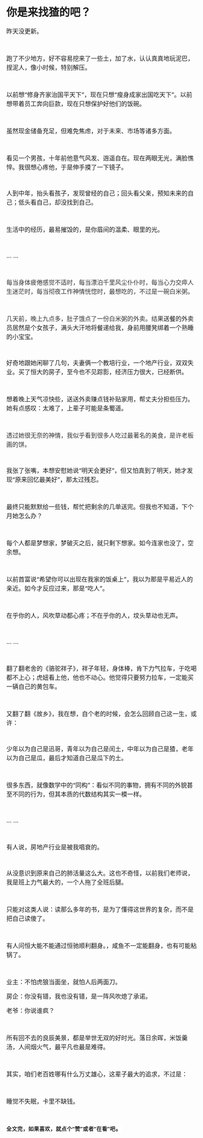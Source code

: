 # 你是来找猹的吧？

<p style="visibility: visible;"><span style="font-size: 16px; visibility: visible;">昨天没更新。</span><br style="visibility: visible;"></p><p style="visibility: visible;"><span style="font-size: 16px; visibility: visible;"><br style="visibility: visible;"></span></p><p style="visibility: visible;"><span style="font-size: 16px; visibility: visible;">跑了不少地方，好不容易挖来了一些土，加了水，认认真真地玩泥巴，捏泥人，像小时候，特别解压。</span></p><p style="visibility: visible;"><span style="font-size: 16px; visibility: visible;"><br style="visibility: visible;"></span></p><p style="visibility: visible;"><span style="font-size: 16px; visibility: visible;">以前想“修身齐家治国平天下”，现在只想“瘦身成家出国吃天下”。以前想带着员工奔向巨款，现在只想保护好他们的饭碗。</span></p><p style="visibility: visible;"><span style="font-size: 16px; visibility: visible;"><br style="visibility: visible;"></span></p><p style="visibility: visible;"><span style="font-size: 16px; visibility: visible;">虽然现金储备充足，但难免焦虑，对于未来、市场等诸多方面。</span></p><p style="visibility: visible;"><span style="font-size: 16px; visibility: visible;"><br style="visibility: visible;"></span></p><p style="visibility: visible;"><span style="font-size: 16px; visibility: visible;">看见一个男孩，十年前他意气风发、逍遥自在。现在两眼无光，满脸憔悴。我很想心疼他，于是伸手摸了一下镜子。</span></p><p style="visibility: visible;"><br style="visibility: visible;"></p><p style="visibility: visible;"><span style="font-size: 16px; visibility: visible;">人到中年，抬头看孩子，发现曾经的自己；回头看父亲，预知未来的自己；低头看自己，却没找到自己。</span></p><p style="visibility: visible;"><span style="font-size: 16px; visibility: visible;"><br style="visibility: visible;"></span></p><p style="visibility: visible;"><span style="font-size: 16px; visibility: visible;">生活中的经历，最易摧毁的，是你眉间的温柔、眼里的光。</span></p><p style="visibility: visible;"><span style="font-size: 16px; visibility: visible;"><br style="visibility: visible;"></span></p><p style="visibility: visible;"><span style="font-size: 16px; visibility: visible;">... ...</span></p><p style="visibility: visible;"><span style="font-size: 16px; visibility: visible;"><br style="visibility: visible;"></span></p><p style="visibility: visible;"><span style="color: rgb(51, 51, 51); font-family: mp-quote, -apple-system-font, BlinkMacSystemFont, &quot;Helvetica Neue&quot;, &quot;PingFang SC&quot;, &quot;Hiragino Sans GB&quot;, &quot;Microsoft YaHei UI&quot;, &quot;Microsoft YaHei&quot;, Arial, sans-serif; font-size: 16px; font-style: normal; font-variant-ligatures: normal; font-variant-caps: normal; font-weight: 400; letter-spacing: normal; orphans: 2; text-align: justify; text-indent: 0px; text-transform: none; widows: 2; word-spacing: 0px; -webkit-text-stroke-width: 0px; text-decoration-thickness: initial; text-decoration-style: initial; text-decoration-color: initial; float: none; display: inline !important; visibility: visible;">每当身体疲倦感觉不适时，每当漂泊千里风尘仆仆时，每当心力交瘁人生迷茫时，每当彻夜工作神情恍惚时，最想吃的，不过是一碗白米粥。</span></p><p style="visibility: visible;"><span style="color: rgb(51, 51, 51); font-family: mp-quote, -apple-system-font, BlinkMacSystemFont, &quot;Helvetica Neue&quot;, &quot;PingFang SC&quot;, &quot;Hiragino Sans GB&quot;, &quot;Microsoft YaHei UI&quot;, &quot;Microsoft YaHei&quot;, Arial, sans-serif; font-size: 16px; font-style: normal; font-variant-ligatures: normal; font-variant-caps: normal; font-weight: 400; letter-spacing: normal; orphans: 2; text-align: justify; text-indent: 0px; text-transform: none; widows: 2; word-spacing: 0px; -webkit-text-stroke-width: 0px; text-decoration-thickness: initial; text-decoration-style: initial; text-decoration-color: initial; float: none; display: inline !important; visibility: visible;"><br style="visibility: visible;"></span></p><p style="visibility: visible;"><span style="font-size: 16px; visibility: visible;"><span style="color: rgb(51, 51, 51); font-family: mp-quote, -apple-system-font, BlinkMacSystemFont, &quot;Helvetica Neue&quot;, &quot;PingFang SC&quot;, &quot;Hiragino Sans GB&quot;, &quot;Microsoft YaHei UI&quot;, &quot;Microsoft YaHei&quot;, Arial, sans-serif; font-style: normal; font-variant-ligatures: normal; font-variant-caps: normal; font-weight: 400; letter-spacing: normal; orphans: 2; text-align: justify; text-indent: 0px; text-transform: none; widows: 2; word-spacing: 0px; -webkit-text-stroke-width: 0px; text-decoration-thickness: initial; text-decoration-style: initial; text-decoration-color: initial; float: none; display: inline !important; visibility: visible;">几天前，晚上九点多，肚子饿点了一份白米粥的外卖。结果</span>送餐的外卖员居然是个女孩子，满头大汗地将餐递给我，身前用腰凳绑着一个熟睡的小宝宝。</span></p><p style="visibility: visible;"><br style="visibility: visible;"></p><p style="visibility: visible;"><span style="font-size: 16px; visibility: visible;">好奇地跟她闲聊了几句，夫妻俩一个教培行业，一个地产行业，双双失业。买了恒大的房子，至今也不见踪影，经济压力很大，已经断供。</span></p><p style="visibility: visible;"><span style="font-size: 16px; visibility: visible;"><br style="visibility: visible;"></span></p><p style="visibility: visible;"><span style="font-size: 16px; visibility: visible;">想着晚上天气凉快些，送送外卖赚点钱补贴家用，帮丈夫分担些压力。她有点感叹：太难了，上辈子可能是条蜀道。</span></p><p style="visibility: visible;"><span style="font-size: 16px; visibility: visible;"><br style="visibility: visible;"></span></p><p style="visibility: visible;"><span style="color: rgb(51, 51, 51); font-family: mp-quote, -apple-system-font, BlinkMacSystemFont, &quot;Helvetica Neue&quot;, &quot;PingFang SC&quot;, &quot;Hiragino Sans GB&quot;, &quot;Microsoft YaHei UI&quot;, &quot;Microsoft YaHei&quot;, Arial, sans-serif; font-size: 16px; font-style: normal; font-variant-ligatures: normal; font-variant-caps: normal; font-weight: 400; letter-spacing: normal; orphans: 2; text-align: justify; text-indent: 0px; text-transform: none; widows: 2; word-spacing: 0px; -webkit-text-stroke-width: 0px; text-decoration-thickness: initial; text-decoration-style: initial; text-decoration-color: initial; float: none; display: inline !important; visibility: visible;">透过她很无奈的神情，我似乎看到很多人吃过最著名的美食，是许老板画的饼。</span></p><p style="visibility: visible;"><br style="visibility: visible;"></p><p style="visibility: visible;"><span style="font-size: 16px; visibility: visible;">我张了张嘴，本想安慰她说“明天会更好”，但又怕真到了明天，她才发现“原来回忆最美好”，那太过残忍。</span></p><p style="visibility: visible;"><span style="font-size: 16px; visibility: visible;"><br style="visibility: visible;"></span></p><p style="visibility: visible;"><span style="font-size: 16px; visibility: visible;">最终只能默默给一些钱，帮忙把剩余的几单送完。但我也不知道，下个月她怎么办？</span></p><p style="visibility: visible;"><span style="font-size: 16px; visibility: visible;"><br style="visibility: visible;"></span></p><p style="visibility: visible;"><span style="font-size: 16px; visibility: visible;">每个人都是梦想家，梦破灭之后，就只剩下想家。如今连家也没了，空余想。</span></p><p style="visibility: visible;"><span style="font-size: 16px; visibility: visible;"><br style="visibility: visible;"></span></p><p><span style="font-size: 16px;">以前首富说“希望你可以出现在我家的饭桌上”，我以为那是平易近人的亲近。如今才反应过来，那是“吃人”。<br></span></p><p><span style="font-size: 16px;"><br></span></p><p><span style="font-size: 16px;">在乎你的人，风吹草动都心疼；不在乎你的人，坟头草动也无声。</span></p><p><span style="font-size: 16px;"><br></span></p><p><span style="font-size: 16px;">... ...</span></p><p><span style="font-size: 16px;"><br></span></p><p><span style="font-size: 16px;">翻了翻老舍的《骆驼祥子》，祥子年轻，身体棒，肯下力气拉车，于吃喝都不上心；虎妞看上他，他也不动心。他觉得只要努力拉车，一定能买一辆自己的黄包车。</span></p><p><span style="font-size: 16px;"><br></span></p><p><span style="font-size: 16px;">又翻了翻《故乡》，我在想，自个老的时候，会怎么回顾自己这一生，或许：</span></p><p><br></p><p><span style="font-size: 16px;">少年以为自己是迅哥，青年以为自己是闰土，中年以为自己是猹，老年以为自己是瓜，最后才知道自己是瓜下的土。</span></p><p><span style="font-size: 16px;"><br></span></p><p><span style="font-size: 16px;">很多东西，就像数学中的“同构”：看似不同的事物，拥有不同的外貌甚至不同的行为，但其本质的代数结构其实一模一样。</span></p><p><span style="font-size: 16px;"><br></span></p><p><span style="font-size: 16px;">... ...</span></p><p><span style="font-size: 16px;"><br></span></p><p><span style="font-size: 16px;">有人说，房地产行业是被我唱衰的。</span></p><p><br></p><p><span style="font-size: 16px;">从没意识到原来自己的肺活量这么大。这也不奇怪，以前我们老师说，我是班上力气最大的，一个人拖了全班后腿。</span></p><p><span style="font-size: 16px;"><br></span></p><p><span style="font-size: 16px;">只能对这类人说：读那么多年的书，是为了懂得这世界的复杂，而不是把自己读傻了。</span></p><p><span style="font-size: 16px;"><br></span></p><p><span style="font-size: 16px;">有人问恒大能不能通过恒驰顺利翻身。，咸鱼不一定能翻身，也有可能粘锅了。</span></p><p><span style="font-size: 16px;"><br></span></p><p><span style="font-size: 16px;">业主：不怕虎狼当面坐，就怕人后两面刀。</span></p><p><span style="font-size: 16px;">房企：你没有错，我也没有错，是一阵风吹熄了承诺。</span></p><p><span style="font-size: 16px;">老爷：你说谁疯？</span></p><p><span style="font-size: 16px;"><br></span></p><p><span style="font-size: 16px;">所有回不去的良辰美景，都是举世无双的好时光。</span><span style="font-size: 16px;">落日余晖，米饭羹汤，人间烟火气，最平凡也最是难得。</span></p><p><span style="font-size: 16px;"><br></span></p><p><span style="font-size: 16px;">其实，咱们老百姓哪有什么万丈雄心，这辈子最大的追求，不过是：</span></p><p><span style="font-size: 16px;"><br></span></p><p><span style="font-size: 16px;">睡觉不失眠，卡里不缺钱。</span></p><p><span style="font-size: 16px;"><br></span></p><p style="margin: 0px;padding: 0px;outline: 0px;max-width: 100%;min-height: 1em;box-sizing: border-box !important;overflow-wrap: break-word !important;"><span style="margin: 0px;padding: 0px;outline: 0px;max-width: 100%;box-sizing: border-box !important;overflow-wrap: break-word !important;font-size: 16px;"><span style="margin: 0px;padding: 0px;outline: 0px;max-width: 100%;box-sizing: border-box !important;overflow-wrap: break-word !important;color: rgb(34, 34, 34);font-family: system-ui, -apple-system, BlinkMacSystemFont, &quot;Helvetica Neue&quot;, &quot;PingFang SC&quot;, &quot;Hiragino Sans GB&quot;, &quot;Microsoft YaHei UI&quot;, &quot;Microsoft YaHei&quot;, Arial, sans-serif;font-style: normal;font-variant-ligatures: normal;font-variant-caps: normal;font-weight: 400;letter-spacing: 0.544px;orphans: 2;text-align: justify;text-indent: 0px;text-transform: none;widows: 2;word-spacing: 0px;-webkit-text-stroke-width: 0px;text-decoration-thickness: initial;text-decoration-style: initial;text-decoration-color: initial;background-color: rgb(255, 255, 255);font-size: 14px;"><strong style="margin: 0px;padding: 0px;outline: 0px;max-width: 100%;box-sizing: border-box !important;overflow-wrap: break-word !important;">全文完，如果喜欢，就点个“赞”或者“在看”吧</strong></span><strong style="margin: 0px;padding: 0px;outline: 0px;max-width: 100%;box-sizing: border-box !important;overflow-wrap: break-word !important;color: rgb(34, 34, 34);font-family: system-ui, -apple-system, BlinkMacSystemFont, &quot;Helvetica Neue&quot;, &quot;PingFang SC&quot;, &quot;Hiragino Sans GB&quot;, &quot;Microsoft YaHei UI&quot;, &quot;Microsoft YaHei&quot;, Arial, sans-serif;font-size: 16px;font-style: normal;font-variant-ligatures: normal;font-variant-caps: normal;letter-spacing: 0.544px;orphans: 2;text-align: justify;text-indent: 0px;text-transform: none;white-space: normal;widows: 2;word-spacing: 0px;-webkit-text-stroke-width: 0px;text-decoration-thickness: initial;text-decoration-style: initial;text-decoration-color: initial;background-color: rgb(255, 255, 255);"><span style="margin: 0px;padding: 0px;outline: 0px;max-width: 100%;box-sizing: border-box !important;overflow-wrap: break-word !important;">。</span></strong></span></p>